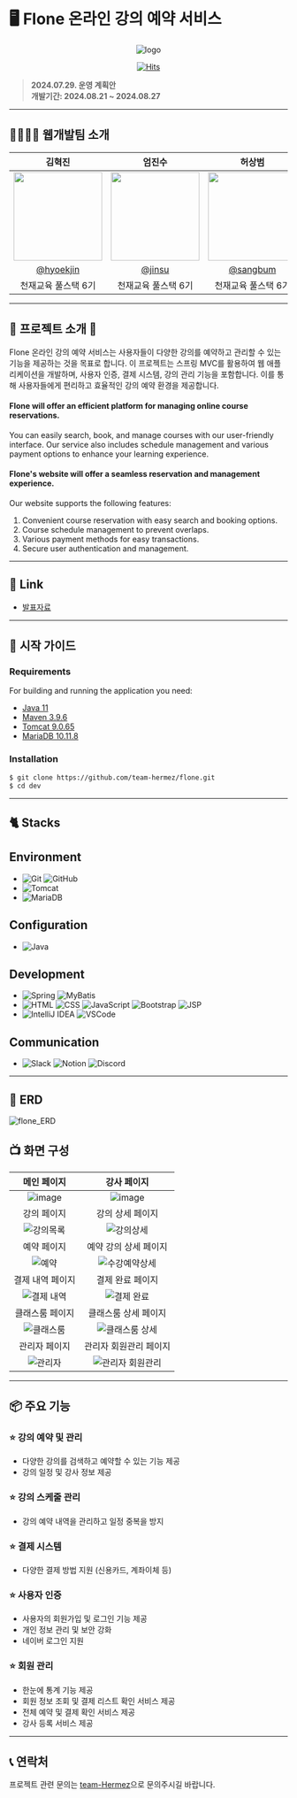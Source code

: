 # 🖥️ Flone 온라인 강의 예약 서비스

<div align="center">

![logo](https://github.com/user-attachments/assets/7dfee075-c1dc-4427-a5d9-336e66cf321d)

[![Hits](https://hits.seeyoufarm.com/api/count/incr/badge.svg?url=https%3A%2F%2Fgithub.com%2FFlone-Project%2FFlone&count_bg=%2379C83D&title_bg=%23555555&icon=&icon_color=%23E7E7E7&title=hits&edge_flat=false)](https://hits.seeyoufarm.com)

</div>

> **2024.07.29. 운영 계획안** <br/> **개발기간: 2024.08.21 ~ 2024.08.27**

---

## 👨‍👩‍👦‍👦 웹개발팀 소개

|      김혁진       |          엄진수         |       허상범         |       김다은        |
| :----------------: | :----------------------: | :-----------------: | :----------------: |
|   <img width="160px" src="https://github.com/user-attachments/assets/7273ae52-9bb0-409c-b545-6446db11775e" />    |   <img width="160px" src="https://github.com/user-attachments/assets/fb751d4d-6251-4da5-beda-60ddfcf103be" />    |   <img width="160px" src="https://github.com/user-attachments/assets/f741f255-c9a5-4b52-ba06-539cf152a495" />    |   <img width="160px" src="https://github.com/user-attachments/assets/f677fbaa-d497-4bd6-ac46-08fbe07b0cd6" />   |
|   [@hyoekjin](https://github.com/HS-hyeokjin)   |    [@jinsu](https://github.com/Gitdoolgi)  | [@sangbum](https://github.com/tokkaiiii)  | [@daeun](https://github.com/kde0707)  |
| 천재교육 풀스택 6기 | 천재교육 풀스택 6기 | 천재교육 풀스택 6기 | 천재교육 풀스택 6기 |

---

## 📢 프로젝트 소개 🔗

Flone 온라인 강의 예약 서비스는 사용자들이 다양한 강의를 예약하고 관리할 수 있는 기능을 제공하는 것을 목표로 합니다. 이 프로젝트는 스프링 MVC를 활용하여 웹 애플리케이션을 개발하며, 사용자 인증, 결제 시스템, 강의 관리 기능을 포함합니다. 이를 통해 사용자들에게 편리하고 효율적인 강의 예약 환경을 제공합니다.

#### Flone will offer an efficient platform for managing online course reservations.
You can easily search, book, and manage courses with our user-friendly interface. Our service also includes schedule management and various payment options to enhance your learning experience.

#### Flone's website will offer a seamless reservation and management experience.

Our website supports the following features:
1. Convenient course reservation with easy search and booking options.
2. Course schedule management to prevent overlaps.
3. Various payment methods for easy transactions.
4. Secure user authentication and management.

---

## 🔗 Link
- [발표자료](https://www.miricanvas.com/v/13lkpgs)
  
---

## 🏁 시작 가이드
### Requirements
For building and running the application you need:

- [Java 11](https://www.oracle.com/java/technologies/javase-jdk11-downloads.html)
- [Maven 3.9.6](https://maven.apache.org/download.cgi)
- [Tomcat 9.0.65](https://tomcat.apache.org/download-90.cgi)
- [MariaDB 10.11.8](https://mariadb.org/download/?t=mariadb&p=mariadb&r=10.11.8)

### Installation
```bash
$ git clone https://github.com/team-hermez/flone.git
$ cd dev
```

---

## 🐈 Stacks 

## Environment
- ![Git](https://img.shields.io/badge/Git-F05032?style=for-the-badge&logo=Git&logoColor=white) ![GitHub](https://img.shields.io/badge/GitHub-181717?style=for-the-badge&logo=GitHub&logoColor=white)
- ![Tomcat](https://img.shields.io/badge/Apache%20Tomcat-F8DC75?style=for-the-badge&logo=apachetomcat&logoColor=black)
- ![MariaDB](https://img.shields.io/badge/MariaDB-003545?style=for-the-badge&logo=mariadb&logoColor=white)

## Configuration
- ![Java](https://img.shields.io/badge/Java-007396?style=for-the-badge&logo=Java&logoColor=white)

## Development
- ![Spring](https://img.shields.io/badge/Spring-6DB33F?style=for-the-badge&logo=Spring&logoColor=white) ![MyBatis](https://img.shields.io/badge/MyBatis-202020?style=for-the-badge&logo=MyBatis&logoColor=white)
- ![HTML](https://img.shields.io/badge/HTML-E34F26?style=for-the-badge&logo=HTML5&logoColor=white) ![CSS](https://img.shields.io/badge/CSS-1572B6?style=for-the-badge&logo=CSS3&logoColor=white) ![JavaScript](https://img.shields.io/badge/JavaScript-F7DF1E?style=for-the-badge&logo=JavaScript&logoColor=white) ![Bootstrap](https://img.shields.io/badge/Bootstrap-7952B3?style=for-the-badge&logo=Bootstrap&logoColor=white) ![JSP](https://img.shields.io/badge/JSP-F7D800?style=for-the-badge&logo=Java&logoColor=black)
- ![IntelliJ IDEA](https://img.shields.io/badge/IntelliJ%20IDEA-000000?style=for-the-badge&logo=IntelliJ%20IDEA&logoColor=white) ![VSCode](https://img.shields.io/badge/Visual%20Studio%20Code-007ACC?style=for-the-badge&logo=Visual%20Studio%20Code&logoColor=white)

## Communication
-  ![Slack](https://img.shields.io/badge/Slack-4A154B?style=for-the-badge&logo=Slack&logoColor=white) ![Notion](https://img.shields.io/badge/Notion-000000?style=for-the-badge&logo=Notion&logoColor=white) ![Discord](https://img.shields.io/badge/Discord-%235865F2.svg?style=for-the-badge&logo=discord&logoColor=white)


---

## 🔗 ERD
  
![flone_ERD](https://github.com/user-attachments/assets/9a7fb19e-d14b-4747-ad8f-c2657c376786)


## 📺 화면 구성

| 메인 페이지  |  강사 페이지   |
| :-------------------------------------------: | :------------: | 
|  ![image](https://github.com/user-attachments/assets/530f83c1-5ff1-4559-8512-3a260c43cb5c)   |  ![image](https://github.com/user-attachments/assets/8b7b58d8-1d00-4b83-bc3c-b15b5c7669c1) |  
| 강의 페이지   |   강의 상세 페이지   |  
| ![강의목록](https://github.com/user-attachments/assets/271fe213-e2f7-4a29-8aed-5c87520a3bb9)   |      ![강의상세](https://github.com/user-attachments/assets/a4cf3228-8c54-4fb2-9bf2-ad3f3c912369)  |
| 예약 페이지   |  예약 강의 상세 페이지   |  
| ![예약](https://github.com/user-attachments/assets/aaf18f37-8b68-4d27-9967-eeb964c6996a)    |  ![수강예약상세](https://github.com/user-attachments/assets/66bb995a-a2fc-415f-b35f-955caea11034)  |
| 결제 내역 페이지   |  결제 완료 페이지   |  
| ![결제 내역](https://github.com/user-attachments/assets/e4489659-5631-4be7-8896-91676ae80edc)   |  ![결제 완료](https://github.com/user-attachments/assets/ed4ad1ea-593b-496e-8f87-94c5099a6567) |
| 클래스룸 페이지  |  클래스룸 상세 페이지   |
| ![클래스룸](https://github.com/user-attachments/assets/0cf52034-1343-4b6d-9ae3-275defef18a9) | ![클래스룸 상세](https://github.com/user-attachments/assets/069c0ede-58e0-48ea-a5df-e8605e06c389)  |
| 관리자 페이지 | 관리자 회원관리 페이지 |
| ![관리자](https://github.com/user-attachments/assets/06a166eb-4a9a-458a-84ec-29fe44814bfb) | ![관리자 회원관리](https://github.com/user-attachments/assets/05b7b06c-801a-4602-a438-0a077f74aa1d) 

---
## 📦 주요 기능

### ⭐️ 강의 예약 및 관리
- 다양한 강의를 검색하고 예약할 수 있는 기능 제공
- 강의 일정 및 강사 정보 제공

### ⭐️ 강의 스케줄 관리
- 강의 예약 내역을 관리하고 일정 중복을 방지

### ⭐️ 결제 시스템
- 다양한 결제 방법 지원 (신용카드, 계좌이체 등)

### ⭐️ 사용자 인증
- 사용자의 회원가입 및 로그인 기능 제공
- 개인 정보 관리 및 보안 강화
- 네이버 로그인 지원
  
### ⭐️ 회원 관리
- 한눈에 통계 기능 제공
- 회원 정보 조회 및 결제 리스트 확인 서비스 제공
- 전체 예약 및 결제 확인 서비스 제공
- 강사 등록 서비스 제공
---

## 📞 연락처

프로젝트 관련 문의는 [team-Hermez](https://github.com/team-hermez)으로 문의주시길 바랍니다.
